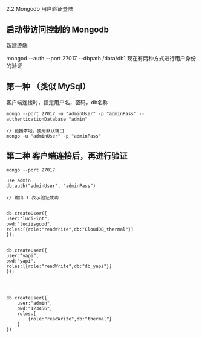 2.2 Mongodb 用户验证登陆


## 启动带访问控制的 Mongodb
新建终端

mongod --auth --port 27017 --dbpath /data/db1
现在有两种方式进行用户身份的验证
##  第一种 （类似 MySql）

客户端连接时，指定用户名，密码，db名称

```
mongo --port 27017 -u "adminUser" -p "adminPass" --authenticationDatabase "admin"

// 链接本地，使用默认端口
mongo -u "adminUser" -p "adminPass" 
```


## 第二种 客户端连接后，再进行验证

```
mongo --port 27017

use admin
db.auth("adminUser", "adminPass")

// 输出 1 表示验证成功


db.createUser({
user:"luci-iot",
pwd:"luciisgood",
roles:[{role:"readWrite",db:"CloudDB_thermal"}]
});


db.createUser({
user:"yapi",
pwd:"yapi",
roles:[{role:"readWrite",db:"db_yapi"}]
});




db.createUser({
    user:"admin",
    pwd:"123456",
    roles:[
        {role:"readWrite",db:"thermal"}
    ]
})
```
